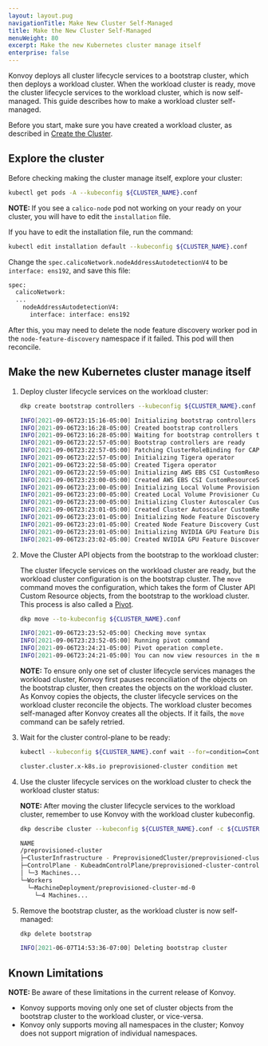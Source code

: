 ```yaml
---
layout: layout.pug
navigationTitle: Make New Cluster Self-Managed
title: Make the New Cluster Self-Managed
menuWeight: 80
excerpt: Make the new Kubernetes cluster manage itself
enterprise: false
---
```


Konvoy deploys all cluster lifecycle services to a bootstrap cluster, which then deploys a workload cluster. When the workload cluster is ready, move the cluster lifecycle services to the workload cluster, which is now self-managed. This guide describes how to make a workload cluster self-managed.

Before you start, make sure you have created a workload cluster, as described in [Create the Cluster][createthecluster].

## Explore the cluster

Before checking making the cluster manage itself, explore your cluster:

   ```sh
   kubectl get pods -A --kubeconfig ${CLUSTER_NAME}.conf
   ```

<p class="message--note"><strong>NOTE: </strong>If you see a <code>calico-node</code> pod not working on your ready on your cluster, you will have to edit the <code>installation</code> file.
</p>

If you have to edit the installation file, run the command:

   ```sh 
   kubectl edit installation default --kubeconfig ${CLUSTER_NAME}.conf
   ```

Change the `spec.calicoNetwork.nodeAddressAutodetectionV4` to be `interface: ens192`, and save this file:

   ```sh
   spec:
     calicoNetwork:
     ...
       nodeAddressAutodetectionV4:
         interface: interface: ens192
   ```

After this, you may need to delete the node feature discovery worker pod in the `node-feature-discovery` namespace if it failed. This pod will then reconcile.

## Make the new Kubernetes cluster manage itself

1.  Deploy cluster lifecycle services on the workload cluster:

    ```sh
    dkp create bootstrap controllers --kubeconfig ${CLUSTER_NAME}.conf
    ```

    ```sh
    INFO[2021-09-06T23:15:16-05:00] Initializing bootstrap controllers            src="bootstrap/controllers.go:96"
    INFO[2021-09-06T23:16:28-05:00] Created bootstrap controllers                 src="bootstrap/controllers.go:101"
    INFO[2021-09-06T23:16:28-05:00] Waiting for bootstrap controllers to be ready  src="bootstrap/controllers.go:104"
    INFO[2021-09-06T23:22:57-05:00] Bootstrap controllers are ready               src="bootstrap/controllers.go:109"
    INFO[2021-09-06T23:22:57-05:00] Patching ClusterRoleBinding for CAPPP         src="bootstrap/controllers.go:112"
    INFO[2021-09-06T23:22:57-05:00] Initializing Tigera operator                  src="bootstrap/clusterresourceset.go:37"
    INFO[2021-09-06T23:22:58-05:00] Created Tigera operator                       src="bootstrap/clusterresourceset.go:42"
    INFO[2021-09-06T23:22:59-05:00] Initializing AWS EBS CSI CustomResourceSet    src="bootstrap/clusterresourceset.go:109"
    INFO[2021-09-06T23:23:00-05:00] Created AWS EBS CSI CustomResourceSet         src="bootstrap/clusterresourceset.go:114"
    INFO[2021-09-06T23:23:00-05:00] Initializing Local Volume Provisioner CustomResourceSet  src="bootstrap/clusterresourceset.go:116"
    INFO[2021-09-06T23:23:00-05:00] Created Local Volume Provisioner CustomResourceSet  src="bootstrap/clusterresourceset.go:121"
    INFO[2021-09-06T23:23:00-05:00] Initializing Cluster Autoscaler CustomResourceSet  src="bootstrap/clusterresourceset.go:181"
    INFO[2021-09-06T23:23:01-05:00] Created Cluster Autoscaler CustomResourceSet  src="bootstrap/clusterresourceset.go:186"
    INFO[2021-09-06T23:23:01-05:00] Initializing Node Feature Discovery CustomResourceSet  src="bootstrap/clusterresourceset.go:239"
    INFO[2021-09-06T23:23:01-05:00] Created Node Feature Discovery CustomResourceSet  src="bootstrap/clusterresourceset.go:244"
    INFO[2021-09-06T23:23:01-05:00] Initializing NVIDIA GPU Feature Discovery CustomResourceSet  src="bootstrap/clusterresourceset.go:297"
    INFO[2021-09-06T23:23:02-05:00] Created NVIDIA GPU Feature Discovery CustomResourceSet  src="bootstrap/clusterresourceset.go:302"
    ```

2.  Move the Cluster API objects from the bootstrap to the workload cluster:

    The cluster lifecycle services on the workload cluster are ready, but the workload cluster configuration is on the bootstrap cluster. The `move` command moves the configuration, which takes the form of Cluster API Custom Resource objects, from the bootstrap to the workload cluster. This process is also called a [Pivot][pivot].

    ```sh
    dkp move --to-kubeconfig ${CLUSTER_NAME}.conf
    ```

    ```sh
    INFO[2021-09-06T23:23:52-05:00] Checking move syntax                          fromClusterContext= fromClusterKubeconfig= src="move/move.go:84" toClusterContext= toClusterKubeconfig=preprovisioned-cluster.conf
    INFO[2021-09-06T23:23:52-05:00] Running pivot command                         fromClusterContext= fromClusterKubeconfig= src="move/move.go:129" toClusterContext= toClusterKubeconfig=preprovisioned-cluster.conf
    INFO[2021-09-06T23:24:21-05:00] Pivot operation complete.                     src="move/move.go:157"
    INFO[2021-09-06T23:24:21-05:00] You can now view resources in the moved cluster by using the --kubeconfig flag with kubectl. For example: kubectl --kubeconfig=preprovisioned-cluster.conf get nodes  src="move/move.go:158"
    ```

    <p class="message--note"><strong>NOTE: </strong>To ensure only one set of cluster lifecycle services manages the workload cluster, Konvoy first pauses reconciliation of the objects on the bootstrap cluster, then creates the objects on the workload cluster. As Konvoy copies the objects, the cluster lifecycle services on the workload cluster reconcile the objects. The workload cluster becomes self-managed after Konvoy creates all the objects. If it fails, the <code>move</code> command can be safely retried.</p>

3.  Wait for the cluster control-plane to be ready:

    ```sh
    kubectl --kubeconfig ${CLUSTER_NAME}.conf wait --for=condition=ControlPlaneReady "clusters/${CLUSTER_NAME}" --timeout=20m
    ```

    ```sh
    cluster.cluster.x-k8s.io preprovisioned-cluster condition met
    ```

4.  Use the cluster lifecycle services on the workload cluster to check the workload cluster status:

    <p class="message--note"><strong>NOTE: </strong>After moving the cluster lifecycle services to the workload cluster, remember to use Konvoy with the workload cluster kubeconfig.</p>

    ```sh
    dkp describe cluster --kubeconfig ${CLUSTER_NAME}.conf -c ${CLUSTER_NAME}
    ```

    ```sh
    NAME                                                                          READY  SEVERITY  REASON  SINCE  MESSAGE
    /preprovisioned-cluster                                                       True                     2m31s
    ├─ClusterInfrastructure - PreprovisionedCluster/preprovisioned-cluster
    ├─ControlPlane - KubeadmControlPlane/preprovisioned-cluster-control-plane     True                     2m31s
    │ └─3 Machines...                                                             True                     2m33s
    └─Workers
      └─MachineDeployment/preprovisioned-cluster-md-0
        └─4 Machines...                                                           True                     2m33s
    ```

5.  Remove the bootstrap cluster, as the workload cluster is now self-managed:

    ```sh
    dkp delete bootstrap
    ```

    ```sh
    INFO[2021-06-07T14:53:36-07:00] Deleting bootstrap cluster                    src="bootstrap/bootstrap.go:182"
    ```

## Known Limitations

<p class="message--note"><strong>NOTE: </strong>Be aware of these limitations in the current release of Konvoy.</p>

- Konvoy supports moving only one set of cluster objects from the bootstrap cluster to the workload cluster, or vice-versa.
- Konvoy only supports moving all namespaces in the cluster; Konvoy does not support migration of individual namespaces.

[pivot]: https://cluster-api.sigs.k8s.io/reference/glossary.html?highlight=pivot#pivot
[createthecluster]: ../create-cluster
